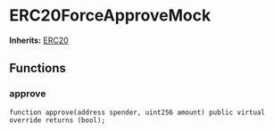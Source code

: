# ERC20ForceApproveMock
**Inherits:**
[ERC20](/lib/solady/ext/wake/weird/Bytes32Metadata.sol/contract.ERC20.md)


## Functions
### approve


```solidity
function approve(address spender, uint256 amount) public virtual override returns (bool);
```

